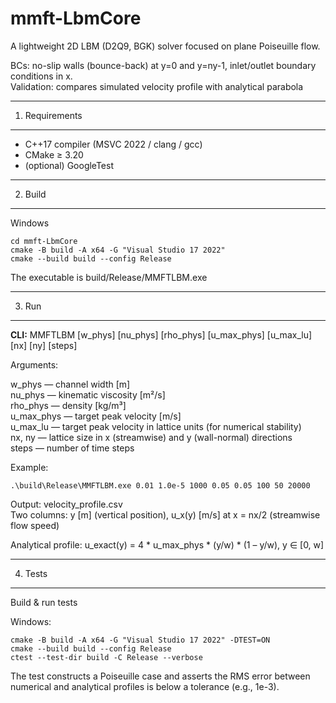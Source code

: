 # mmft-LbmCore
A lightweight 2D LBM (D2Q9, BGK) solver focused on plane Poiseuille flow.

BCs: no-slip walls (bounce-back) at y=0 and y=ny-1, inlet/outlet boundary conditions in x.     
Validation: compares simulated velocity profile with analytical parabola

-------------------------------------------------------------------------------
1) Requirements
-------------------------------------------------------------------------------
- C++17 compiler (MSVC 2022 / clang / gcc)
- CMake ≥ 3.20
- (optional) GoogleTest

-------------------------------------------------------------------------------
2) Build
-------------------------------------------------------------------------------
Windows
```
cd mmft-LbmCore
cmake -B build -A x64 -G "Visual Studio 17 2022"
cmake --build build --config Release
```

The executable is build/Release/MMFTLBM.exe

-------------------------------------------------------------------------------
3) Run
-------------------------------------------------------------------------------
**CLI:** MMFTLBM [w_phys] [nu_phys] [rho_phys] [u_max_phys] [u_max_lu] [nx] [ny] [steps] 

Arguments:

  w_phys     — channel width [m]  
  nu_phys    — kinematic viscosity [m²/s]  
  rho_phys   — density [kg/m³]  
  u_max_phys — target peak velocity [m/s]  
  u_max_lu   — target peak velocity in lattice units (for numerical stability)  
  nx, ny     — lattice size in x (streamwise) and y (wall-normal) directions  
  steps      — number of time steps

Example:

```.\build\Release\MMFTLBM.exe 0.01 1.0e-5 1000 0.05 0.05 100 50 20000```

Output:
  velocity_profile.csv  
  Two columns: y [m] (vertical position), u_x(y) [m/s] at x = nx/2 (streamwise flow speed)

Analytical profile:
  u_exact(y) = 4 * u_max_phys * (y/w) * (1 – y/w),  y ∈ [0, w]

-------------------------------------------------------------------------------
4) Tests
-------------------------------------------------------------------------------
Build & run tests

Windows:
```
cmake -B build -A x64 -G "Visual Studio 17 2022" -DTEST=ON
cmake --build build --config Release
ctest --test-dir build -C Release --verbose
```

The test constructs a Poiseuille case and asserts the RMS error between numerical
and analytical profiles is below a tolerance (e.g., 1e-3).
